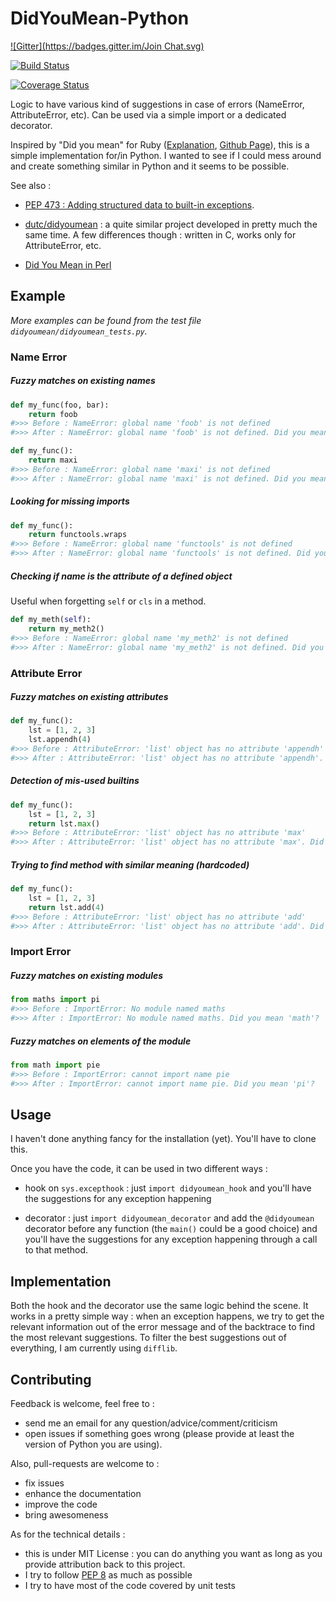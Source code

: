 DidYouMean-Python
=================
[![Gitter](https://badges.gitter.im/Join Chat.svg)](https://gitter.im/SylvainDe/DidYouMean-Python?utm_source=badge&utm_medium=badge&utm_campaign=pr-badge&utm_content=badge)

[![Build Status](https://travis-ci.org/SylvainDe/DidYouMean-Python.svg)](https://travis-ci.org/SylvainDe/DidYouMean-Python)

[![Coverage Status](https://coveralls.io/repos/SylvainDe/DidYouMean-Python/badge.svg?branch=master)](https://coveralls.io/r/SylvainDe/DidYouMean-Python?branch=master)


Logic to have various kind of suggestions in case of errors (NameError, AttributeError, etc). Can be used via a simple import or a dedicated decorator.

Inspired by "Did you mean" for Ruby ([Explanation](http://www.yukinishijima.net/2014/10/21/did-you-mean-experience-in-ruby.html), [Github Page](https://github.com/yuki24/did_you_mean)), this is a simple implementation for/in Python. I wanted to see if I could mess around and create something similar in Python and it seems to be possible.


See also :

 - [PEP 473 :  Adding structured data to built-in exceptions](http://legacy.python.org/dev/peps/pep-0473/).

 - [dutc/didyoumean](https://github.com/dutc/didyoumean) : a quite similar project developed in pretty much the same time. A few differences though : written in C, works only for AttributeError, etc.

 - [Did You Mean in Perl](http://perltricks.com/article/122/2014/10/31/Implementing-Did-You-Mean-in-Perl)


Example
-------

_More examples can be found from the test file `didyoumean/didyoumean_tests.py`._


### Name Error

##### Fuzzy matches on existing names

```python
def my_func(foo, bar):
    return foob
#>>> Before : NameError: global name 'foob' is not defined
#>>> After : NameError: global name 'foob' is not defined. Did you mean 'foo'?

def my_func():
    return maxi
#>>> Before : NameError: global name 'maxi' is not defined
#>>> After : NameError: global name 'maxi' is not defined. Did you mean 'max'?
```

##### Looking for missing imports

```python
def my_func():
    return functools.wraps
#>>> Before : NameError: global name 'functools' is not defined
#>>> After : NameError: global name 'functools' is not defined. Did you mean 'import functools'?
```


##### Checking if name is the attribute of a defined object

Useful when forgetting `self` or `cls` in a method.

```python
def my_meth(self):
    return my_meth2()
#>>> Before : NameError: global name 'my_meth2' is not defined
#>>> After : NameError: global name 'my_meth2' is not defined. Did you mean 'self.my_meth2'?
```

### Attribute Error

##### Fuzzy matches on existing attributes

```python
def my_func():
    lst = [1, 2, 3]
    lst.appendh(4)
#>>> Before : AttributeError: 'list' object has no attribute 'appendh'
#>>> After : AttributeError: 'list' object has no attribute 'appendh'. Did you mean 'append'?
```


##### Detection of mis-used builtins

```python
def my_func():
    lst = [1, 2, 3]
    return lst.max()
#>>> Before : AttributeError: 'list' object has no attribute 'max'
#>>> After : AttributeError: 'list' object has no attribute 'max'. Did you mean 'max(list)'?
```

##### Trying to find method with similar meaning (hardcoded)

```python
def my_func():
    lst = [1, 2, 3]
    return lst.add(4)
#>>> Before : AttributeError: 'list' object has no attribute 'add'
#>>> After : AttributeError: 'list' object has no attribute 'add'. Did you mean 'append'?
```

### Import Error

##### Fuzzy matches on existing modules

```python
from maths import pi
#>>> Before : ImportError: No module named maths
#>>> After : ImportError: No module named maths. Did you mean 'math'?
```


##### Fuzzy matches on elements of the module

```python
from math import pie
#>>> Before : ImportError: cannot import name pie
#>>> After : ImportError: cannot import name pie. Did you mean 'pi'?
```


Usage
-----

I haven't done anything fancy for the installation (yet). You'll have to clone this.

Once you have the code, it can be used in two different ways :

 * hook on `sys.excepthook` : just `import didyoumean_hook` and you'll have the suggestions for any exception happening

 * decorator : just `import didyoumean_decorator` and add the `@didyoumean` decorator before any function (the `main()` could be a good choice) and you'll have the suggestions for any exception happening through a call to that method.


Implementation
--------------

Both the hook and the decorator use the same logic behind the scene. It works in a pretty simple way : when an exception happens, we try to get the relevant information out of the error message and of the backtrace to find the most relevant suggestions. To filter the best suggestions out of everything, I am currently using ```difflib```.


Contributing
------------

Feedback is welcome, feel free to :
 * send me an email for any question/advice/comment/criticism
 * open issues if something goes wrong (please provide at least the version of Python you are using).

Also, pull-requests are welcome to :
 * fix issues
 * enhance the documentation
 * improve the code
 * bring awesomeness

As for the technical details :

 * this is under MIT License : you can do anything you want as long as you provide attribution back to this project.
 * I try to follow [PEP 8](http://legacy.python.org/dev/peps/pep-0008/) as much as possible
 * I try to have most of the code covered by unit tests

